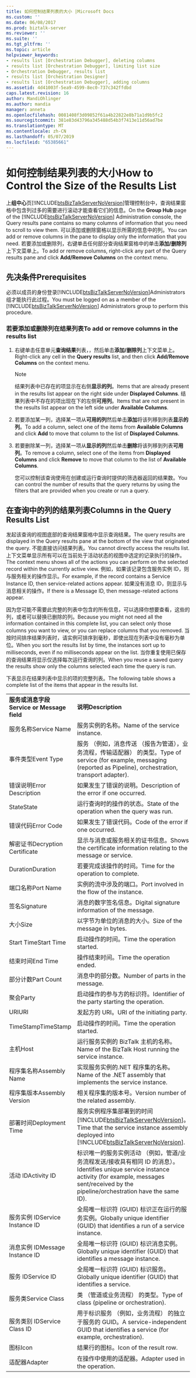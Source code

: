 ```yaml
---
title: 如何控制结果列表的大小 |Microsoft Docs
ms.custom: ''
ms.date: 06/08/2017
ms.prod: biztalk-server
ms.reviewer: ''
ms.suite: ''
ms.tgt_pltfrm: ''
ms.topic: article
helpviewer_keywords:
- results list [Orchestration Debugger], deleting columns
- results list [Orchestration Debugger], limiting list size
- Orchestration Debugger, results list
- results list [Orchestration Designer]
- results list [Orchestration Debugger], adding columns
ms.assetid: 4d41003f-5ea9-4599-8ec0-737c342ffdbd
caps.latest.revision: 16
author: MandiOhlinger
ms.author: mandia
manager: anneta
ms.openlocfilehash: 0081408f3d09852f61a4b22822e8b71a1d9b5fc2
ms.sourcegitcommit: 381e83d43796a345488d54b3f7413e11d56ad7be
ms.translationtype: MT
ms.contentlocale: zh-CN
ms.lasthandoff: 05/07/2019
ms.locfileid: "65385661"
---
```

# <a name="how-to-control-the-size-of-the-results-list"></a><span data-ttu-id="9e475-102">如何控制结果列表的大小</span><span class="sxs-lookup"><span data-stu-id="9e475-102">How to Control the Size of the Results List</span></span>
<span data-ttu-id="9e475-103">上**组中心**页[!INCLUDE[btsBizTalkServerNoVersion](../includes/btsbiztalkservernoversion-md.md)]管理控制台中，查询结果窗格中包含列过多的需要进行滚动才能查看它们的信息。</span><span class="sxs-lookup"><span data-stu-id="9e475-103">On the **Group Hub** page of the [!INCLUDE[btsBizTalkServerNoVersion](../includes/btsbiztalkservernoversion-md.md)] Administration console, the Query results pane contains so many columns of information that you need to scroll to view them.</span></span> <span data-ttu-id="9e475-104">可以添加或删除窗格以显示所需的信息中的列。</span><span class="sxs-lookup"><span data-stu-id="9e475-104">You can add or remove columns in the pane to display only the information that you need.</span></span> <span data-ttu-id="9e475-105">若要添加或删除列，右键单击任何部分查询结果窗格中的单击**添加/删除列**上下文菜单上。</span><span class="sxs-lookup"><span data-stu-id="9e475-105">To add or remove columns, right-click any part of the Query results pane and click **Add/Remove Columns** on the context menu.</span></span>  

## <a name="prerequisites"></a><span data-ttu-id="9e475-106">先决条件</span><span class="sxs-lookup"><span data-stu-id="9e475-106">Prerequisites</span></span>  
 <span data-ttu-id="9e475-107">必须以成员的身份登录[!INCLUDE[btsBizTalkServerNoVersion](../includes/btsbiztalkservernoversion-md.md)]Administrators 组才能执行此过程。</span><span class="sxs-lookup"><span data-stu-id="9e475-107">You must be logged on as a member of the [!INCLUDE[btsBizTalkServerNoVersion](../includes/btsbiztalkservernoversion-md.md)] Administrators group to perform this procedure.</span></span>  

### <a name="to-add-or-remove-columns-in-the-results-list"></a><span data-ttu-id="9e475-108">若要添加或删除列在结果列表</span><span class="sxs-lookup"><span data-stu-id="9e475-108">To add or remove columns in the results list</span></span>  

1. <span data-ttu-id="9e475-109">右键单击任意单元**查询结果**列表，，然后单击**添加/删除列**上下文菜单上。</span><span class="sxs-lookup"><span data-stu-id="9e475-109">Right-click any cell in the **Query results** list, and then click **Add/Remove Columns** on the context menu.</span></span>  

   > [!NOTE]
   >  <span data-ttu-id="9e475-110">结果列表中已存在的项显示在右侧**显示的列**。</span><span class="sxs-lookup"><span data-stu-id="9e475-110">Items that are already present in the results list appear on the right side under **Displayed Columns**.</span></span> <span data-ttu-id="9e475-111">结果列表中不存在的项出现在下的左侧**可用列**。</span><span class="sxs-lookup"><span data-stu-id="9e475-111">Items that are not present in the results list appear on the left side under **Available Columns**.</span></span>  

2. <span data-ttu-id="9e475-112">若要添加某一列，选择某一项从**可用的列**然后单击**添加**将该列移到列表**显示的列**。</span><span class="sxs-lookup"><span data-stu-id="9e475-112">To add a column, select one of the items from **Available Columns** and click **Add** to move that column to the list of **Displayed Columns**.</span></span>  

3. <span data-ttu-id="9e475-113">若要删除某一列，选择某一项从**显示的列**然后单击**删除**将该列移到列表**可用列**。</span><span class="sxs-lookup"><span data-stu-id="9e475-113">To remove a column, select one of the items from **Displayed Columns** and click **Remove** to move that column to the list of **Available Columns**.</span></span>  

   <span data-ttu-id="9e475-114">您可以控制该查询使用在创建或运行查询时提供的筛选器返回的结果数。</span><span class="sxs-lookup"><span data-stu-id="9e475-114">You can control the number of results that the query returns by using the filters that are provided when you create or run a query.</span></span>  

## <a name="columns-in-the-query-results-list"></a><span data-ttu-id="9e475-115">在查询中的列的结果列表</span><span class="sxs-lookup"><span data-stu-id="9e475-115">Columns in the Query Results List</span></span>  
 <span data-ttu-id="9e475-116">发起该查询的视图底部的查询结果窗格中显示查询结果。</span><span class="sxs-lookup"><span data-stu-id="9e475-116">The query results are displayed in the Query results pane at the bottom of the view that originated the query.</span></span> <span data-ttu-id="9e475-117">不能直接访问结果列表。</span><span class="sxs-lookup"><span data-stu-id="9e475-117">You cannot directly access the results list.</span></span> <span data-ttu-id="9e475-118">上下文菜单显示所有可以在当前处于活动状态的视图中选定的记录执行的操作。</span><span class="sxs-lookup"><span data-stu-id="9e475-118">The context menu shows all of the actions you can perform on the selected record within the currently active view.</span></span> <span data-ttu-id="9e475-119">例如，如果该记录包含服务实例 ID，则与服务相关的操作显示。</span><span class="sxs-lookup"><span data-stu-id="9e475-119">For example, if the record contains a Service Instance ID, then service-related actions appear.</span></span> <span data-ttu-id="9e475-120">如果没有消息 ID，则显示与消息相关的操作。</span><span class="sxs-lookup"><span data-stu-id="9e475-120">If there is a Message ID, then message-related actions appear.</span></span>  

 <span data-ttu-id="9e475-121">因为您可能不需要此完整的列表中包含的所有信息，可以选择你想要查看，这些的列，或者可以替换已删除的列。</span><span class="sxs-lookup"><span data-stu-id="9e475-121">Because you might not need all the information contained in this complete list, you can select only those columns you want to view, or you can replace columns that you removed.</span></span> <span data-ttu-id="9e475-122">当按时间排序结果列表时，请实例可排序到毫秒，即使出现在列表中没有毫秒为单位。</span><span class="sxs-lookup"><span data-stu-id="9e475-122">When you sort the results list by time, the instances sort up to milliseconds, even if no milliseconds appear on the list.</span></span> <span data-ttu-id="9e475-123">当你重复使用已保存的查询结果将显示仅选择每次运行查询的列。</span><span class="sxs-lookup"><span data-stu-id="9e475-123">When you reuse a saved query the results show only the columns selected each time the query is run.</span></span>  

 <span data-ttu-id="9e475-124">下表显示在结果列表中显示的项的完整列表。</span><span class="sxs-lookup"><span data-stu-id="9e475-124">The following table shows a complete list of the items that appear in the results list.</span></span>  


|                              |                                                                                                                                           |
|------------------------------|-------------------------------------------------------------------------------------------------------------------------------------------|
| <span data-ttu-id="9e475-125">**服务或消息字段**</span><span class="sxs-lookup"><span data-stu-id="9e475-125">**Service or Message field**</span></span> |                                                              <span data-ttu-id="9e475-126">**说明**</span><span class="sxs-lookup"><span data-stu-id="9e475-126">**Description**</span></span>                                                              |
|         <span data-ttu-id="9e475-127">服务名称</span><span class="sxs-lookup"><span data-stu-id="9e475-127">Service Name</span></span>         |                                                       <span data-ttu-id="9e475-128">服务实例的名称。</span><span class="sxs-lookup"><span data-stu-id="9e475-128">Name of the service instance.</span></span>                                                       |
|          <span data-ttu-id="9e475-129">事件类型</span><span class="sxs-lookup"><span data-stu-id="9e475-129">Event Type</span></span>          |                    <span data-ttu-id="9e475-130">服务 （例如，消息传送 （报告为管道），业务流程，传输适配器） 的类型。</span><span class="sxs-lookup"><span data-stu-id="9e475-130">Type of service (for example, messaging (reported as Pipeline), orchestration, transport adapter).</span></span>                     |
|      <span data-ttu-id="9e475-131">错误说明</span><span class="sxs-lookup"><span data-stu-id="9e475-131">Error Description</span></span>       |                                                 <span data-ttu-id="9e475-132">如果发生了错误的说明。</span><span class="sxs-lookup"><span data-stu-id="9e475-132">Description of the error if one occurred.</span></span>                                                 |
|            <span data-ttu-id="9e475-133">State</span><span class="sxs-lookup"><span data-stu-id="9e475-133">State</span></span>             |                                              <span data-ttu-id="9e475-134">运行查询时的操作的状态。</span><span class="sxs-lookup"><span data-stu-id="9e475-134">State of the operation when the query was run.</span></span>                                               |
|          <span data-ttu-id="9e475-135">错误代码</span><span class="sxs-lookup"><span data-stu-id="9e475-135">Error Code</span></span>          |                                                    <span data-ttu-id="9e475-136">如果发生了错误代码。</span><span class="sxs-lookup"><span data-stu-id="9e475-136">Code of the error if one occurred.</span></span>                                                     |
|    <span data-ttu-id="9e475-137">解密证书</span><span class="sxs-lookup"><span data-stu-id="9e475-137">Decryption Certificate</span></span>    |                                   <span data-ttu-id="9e475-138">显示与消息或服务相关的证书信息。</span><span class="sxs-lookup"><span data-stu-id="9e475-138">Shows the certificate information relating to the message or service.</span></span>                                   |
|           <span data-ttu-id="9e475-139">Duration</span><span class="sxs-lookup"><span data-stu-id="9e475-139">Duration</span></span>           |                                                    <span data-ttu-id="9e475-140">若要完成该操作的时间。</span><span class="sxs-lookup"><span data-stu-id="9e475-140">Time for the operation to complete.</span></span>                                                    |
|          <span data-ttu-id="9e475-141">端口名称</span><span class="sxs-lookup"><span data-stu-id="9e475-141">Port Name</span></span>           |                                                <span data-ttu-id="9e475-142">实例的流中涉及的端口。</span><span class="sxs-lookup"><span data-stu-id="9e475-142">Port involved in the flow of the instance.</span></span>                                                 |
|          <span data-ttu-id="9e475-143">签名</span><span class="sxs-lookup"><span data-stu-id="9e475-143">Signature</span></span>           |                                               <span data-ttu-id="9e475-144">消息的数字签名信息。</span><span class="sxs-lookup"><span data-stu-id="9e475-144">Digital signature information of the message.</span></span>                                               |
|             <span data-ttu-id="9e475-145">大小</span><span class="sxs-lookup"><span data-stu-id="9e475-145">Size</span></span>             |                                                       <span data-ttu-id="9e475-146">以字节为单位的消息的大小。</span><span class="sxs-lookup"><span data-stu-id="9e475-146">Size of the message in bytes.</span></span>                                                       |
|          <span data-ttu-id="9e475-147">Start Time</span><span class="sxs-lookup"><span data-stu-id="9e475-147">Start Time</span></span>          |                                                        <span data-ttu-id="9e475-148">启动操作的时间。</span><span class="sxs-lookup"><span data-stu-id="9e475-148">Time the operation started.</span></span>                                                        |
|           <span data-ttu-id="9e475-149">结束时间</span><span class="sxs-lookup"><span data-stu-id="9e475-149">End Time</span></span>           |                                                         <span data-ttu-id="9e475-150">操作结束时间。</span><span class="sxs-lookup"><span data-stu-id="9e475-150">Time the operation ended.</span></span>                                                         |
|          <span data-ttu-id="9e475-151">部分计数</span><span class="sxs-lookup"><span data-stu-id="9e475-151">Part Count</span></span>          |                                                      <span data-ttu-id="9e475-152">消息中的部分数。</span><span class="sxs-lookup"><span data-stu-id="9e475-152">Number of parts in the message.</span></span>                                                      |
|            <span data-ttu-id="9e475-153">聚会</span><span class="sxs-lookup"><span data-stu-id="9e475-153">Party</span></span>             |                                              <span data-ttu-id="9e475-154">启动操作的参与方的标识符。</span><span class="sxs-lookup"><span data-stu-id="9e475-154">Identifier of the party starting the operation.</span></span>                                              |
|             <span data-ttu-id="9e475-155">URI</span><span class="sxs-lookup"><span data-stu-id="9e475-155">URI</span></span>              |                                                       <span data-ttu-id="9e475-156">发起方的 URI。</span><span class="sxs-lookup"><span data-stu-id="9e475-156">URI of the initiating party.</span></span>                                                        |
|          <span data-ttu-id="9e475-157">TimeStamp</span><span class="sxs-lookup"><span data-stu-id="9e475-157">TimeStamp</span></span>           |                                                        <span data-ttu-id="9e475-158">启动操作的时间。</span><span class="sxs-lookup"><span data-stu-id="9e475-158">Time the operation started.</span></span>                                                        |
|             <span data-ttu-id="9e475-159">主机</span><span class="sxs-lookup"><span data-stu-id="9e475-159">Host</span></span>             |                                          <span data-ttu-id="9e475-160">运行服务实例的 BizTalk 主机的名称。</span><span class="sxs-lookup"><span data-stu-id="9e475-160">Name of the BizTalk Host running the service instance.</span></span>                                           |
|        <span data-ttu-id="9e475-161">程序集名称</span><span class="sxs-lookup"><span data-stu-id="9e475-161">Assembly Name</span></span>         |                                      <span data-ttu-id="9e475-162">实现服务实例的.NET 程序集的名称。</span><span class="sxs-lookup"><span data-stu-id="9e475-162">Name of the .NET assembly that implements the service instance.</span></span>                                      |
|       <span data-ttu-id="9e475-163">程序集版本</span><span class="sxs-lookup"><span data-stu-id="9e475-163">Assembly Version</span></span>       |                                                  <span data-ttu-id="9e475-164">相关程序集的版本号。</span><span class="sxs-lookup"><span data-stu-id="9e475-164">Version number of the related assembly.</span></span>                                                  |
|       <span data-ttu-id="9e475-165">部署时间</span><span class="sxs-lookup"><span data-stu-id="9e475-165">Deployment Time</span></span>        | <span data-ttu-id="9e475-166">服务实例程序集部署到的时间[!INCLUDE[btsBizTalkServerNoVersion](../includes/btsbiztalkservernoversion-md.md)]。</span><span class="sxs-lookup"><span data-stu-id="9e475-166">Time that the service instance assembly deployed into [!INCLUDE[btsBizTalkServerNoVersion](../includes/btsbiztalkservernoversion-md.md)].</span></span> |
|         <span data-ttu-id="9e475-167">活动 ID</span><span class="sxs-lookup"><span data-stu-id="9e475-167">Activity ID</span></span>          |     <span data-ttu-id="9e475-168">标识唯一的服务实例活动 （例如，管道/业务流程发送/接收具有相同 ID 的消息）。</span><span class="sxs-lookup"><span data-stu-id="9e475-168">Identifies unique service instance activity (for example, messages sent/received by the pipeline/orchestration have the same ID).</span></span>     |
|     <span data-ttu-id="9e475-169">服务实例 ID</span><span class="sxs-lookup"><span data-stu-id="9e475-169">Service Instance ID</span></span>      |                              <span data-ttu-id="9e475-170">全局唯一标识符 (GUID) 标识正在运行的服务实例。</span><span class="sxs-lookup"><span data-stu-id="9e475-170">Globally unique identifier (GUID) that identifies a run of a service instance.</span></span>                               |
|     <span data-ttu-id="9e475-171">消息实例 ID</span><span class="sxs-lookup"><span data-stu-id="9e475-171">Message Instance ID</span></span>      |                                   <span data-ttu-id="9e475-172">全局唯一标识符 (GUID) 标识消息实例。</span><span class="sxs-lookup"><span data-stu-id="9e475-172">Globally unique identifier (GUID) that identifies a message instance.</span></span>                                   |
|          <span data-ttu-id="9e475-173">服务 ID</span><span class="sxs-lookup"><span data-stu-id="9e475-173">Service ID</span></span>          |                                       <span data-ttu-id="9e475-174">全局唯一标识符 (GUID) 标识服务。</span><span class="sxs-lookup"><span data-stu-id="9e475-174">Globally unique identifier (GUID) that identifies a service.</span></span>                                        |
|        <span data-ttu-id="9e475-175">服务类</span><span class="sxs-lookup"><span data-stu-id="9e475-175">Service Class</span></span>         |                                                <span data-ttu-id="9e475-176">类 （管道或业务流程） 的类型。</span><span class="sxs-lookup"><span data-stu-id="9e475-176">Type of class (pipeline or orchestration).</span></span>                                                 |
|       <span data-ttu-id="9e475-177">服务类别 ID</span><span class="sxs-lookup"><span data-stu-id="9e475-177">Service Class ID</span></span>       |                            <span data-ttu-id="9e475-178">用于标识服务 （例如，业务流程） 的独立于服务的 GUID。</span><span class="sxs-lookup"><span data-stu-id="9e475-178">A service-independent GUID that identifies a service (for example, orchestration).</span></span>                             |
|             <span data-ttu-id="9e475-179">图标</span><span class="sxs-lookup"><span data-stu-id="9e475-179">Icon</span></span>             |                                                          <span data-ttu-id="9e475-180">结果行的图标。</span><span class="sxs-lookup"><span data-stu-id="9e475-180">Icon of the result row.</span></span>                                                          |
|           <span data-ttu-id="9e475-181">适配器</span><span class="sxs-lookup"><span data-stu-id="9e475-181">Adapter</span></span>            |                                                      <span data-ttu-id="9e475-182">在操作中使用的适配器。</span><span class="sxs-lookup"><span data-stu-id="9e475-182">Adapter used in the operation.</span></span>                                                       |

